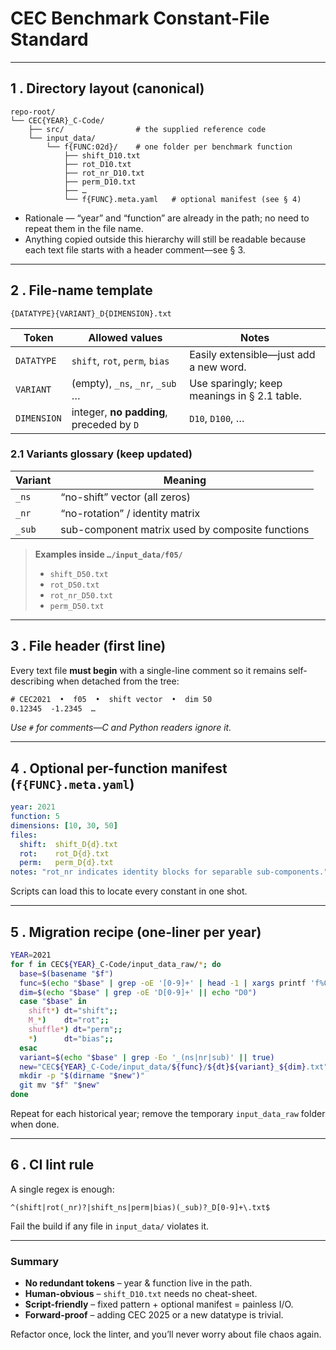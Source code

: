 # CEC Benchmark Constant-File Standard

---

## 1 . Directory layout (canonical)

```
repo-root/
└── CEC{YEAR}_C-Code/
    ├── src/                # the supplied reference code
    └── input_data/
        └── f{FUNC:02d}/    # one folder per benchmark function
            ├── shift_D10.txt
            ├── rot_D10.txt
            ├── rot_nr_D10.txt
            ├── perm_D10.txt
            ├── …
            └── f{FUNC}.meta.yaml   # optional manifest (see § 4)
```

* Rationale — “year” and “function” are already in the path; no need to repeat them in the file name.
* Anything copied outside this hierarchy will still be readable because each text file starts with a header comment—see § 3.

---

## 2 . File-name template

```
{DATATYPE}{VARIANT}_D{DIMENSION}.txt
```

| Token       | Allowed values                           | Notes                                        |
| ----------- | ---------------------------------------- | -------------------------------------------- |
| `DATATYPE`  | `shift`, `rot`, `perm`, `bias`           | Easily extensible—just add a new word.       |
| `VARIANT`   | (empty), `_ns`, `_nr`, `_sub` …          | Use sparingly; keep meanings in § 2.1 table. |
| `DIMENSION` | integer, **no padding**, preceded by `D` | `D10`, `D100`, …                             |

### 2.1 Variants glossary (keep updated)

| Variant | Meaning                                          |
| ------- | ------------------------------------------------ |
| `_ns`   | “no-shift” vector (all zeros)                    |
| `_nr`   | “no-rotation” / identity matrix                  |
| `_sub`  | sub-component matrix used by composite functions |

> **Examples inside `…/input_data/f05/`**
>
> * `shift_D50.txt`
> * `rot_D50.txt`
> * `rot_nr_D50.txt`
> * `perm_D50.txt`

---

## 3 . File header (first line)

Every text file **must begin** with a single-line comment so it remains self-describing when detached from the tree:

```txt
# CEC2021  •  f05  •  shift vector  •  dim 50
0.12345  -1.2345  …
```

*Use `#` for comments—C and Python readers ignore it.*

---

## 4 . Optional per-function manifest (`f{FUNC}.meta.yaml`)

```yaml
year: 2021
function: 5
dimensions: [10, 30, 50]
files:
  shift:  shift_D{d}.txt
  rot:    rot_D{d}.txt
  perm:   perm_D{d}.txt
notes: "rot_nr indicates identity blocks for separable sub-components."
```

Scripts can load this to locate every constant in one shot.

---

## 5 . Migration recipe (one-liner per year)

```bash
YEAR=2021
for f in CEC${YEAR}_C-Code/input_data_raw/*; do
  base=$(basename "$f")
  func=$(echo "$base" | grep -oE '[0-9]+' | head -1 | xargs printf 'f%02d')
  dim=$(echo "$base" | grep -oE 'D[0-9]+' || echo "D0")
  case "$base" in
    shift*) dt="shift";;
    M_*)    dt="rot";;
    shuffle*) dt="perm";;
    *)      dt="bias";;
  esac
  variant=$(echo "$base" | grep -Eo '_(ns|nr|sub)' || true)
  new="CEC${YEAR}_C-Code/input_data/${func}/${dt}${variant}_${dim}.txt"
  mkdir -p "$(dirname "$new")"
  git mv "$f" "$new"
done
```

Repeat for each historical year; remove the temporary `input_data_raw` folder when done.

---

## 6 . CI lint rule

A single regex is enough:

```
^(shift|rot(_nr)?|shift_ns|perm|bias)(_sub)?_D[0-9]+\.txt$
```

Fail the build if any file in `input_data/` violates it.

---

### Summary

* **No redundant tokens** – year & function live in the path.
* **Human-obvious** – `shift_D10.txt` needs no cheat-sheet.
* **Script-friendly** – fixed pattern + optional manifest = painless I/O.
* **Forward-proof** – adding CEC 2025 or a new datatype is trivial.

Refactor once, lock the linter, and you’ll never worry about file chaos again.
